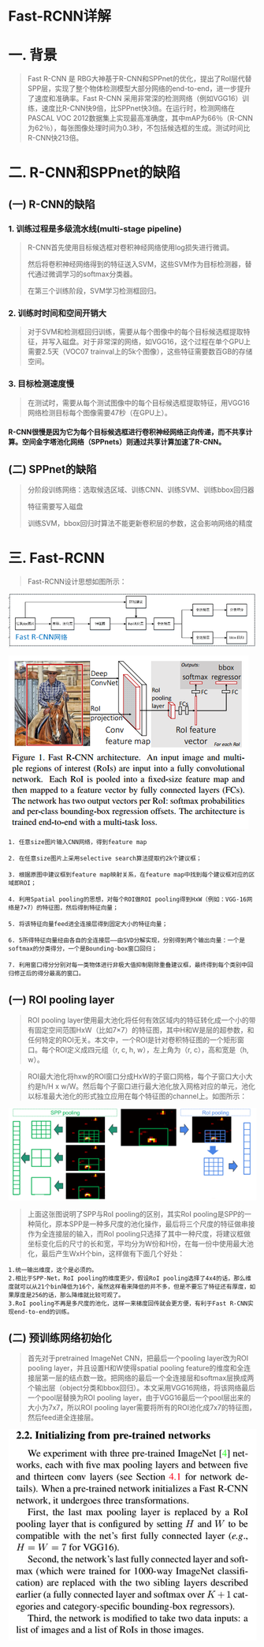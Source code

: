 Fast-RCNN详解
=============

# 一. 背景

> Fast R-CNN 是 RBG大神基于R-CNN和SPPnet的优化，提出了RoI层代替SPP层，实现了整个物体检测模型大部分网络的end-to-end，进一步提升了速度和准确率。Fast R-CNN 采用非常深的检测网络（例如VGG16）训练，速度比R-CNN快9倍，比SPPnet快3倍。在运行时，检测网络在PASCAL VOC 2012数据集上实现最高准确度，其中mAP为66％（R-CNN为62％），每张图像处理时间为0.3秒，不包括候选框的生成。测试时间比R-CNN快213倍。

# 二. R-CNN和SPPnet的缺陷

## (一) R-CNN的缺陷

### 1. 训练过程是多级流水线(multi-stage pipeline)

> R-CNN首先使用目标候选框对卷积神经网络使用log损失进行微调。
>
> 然后将卷积神经网络得到的特征送入SVM，这些SVM作为目标检测器，替代通过微调学习的softmax分类器。
>
> 在第三个训练阶段，SVM学习检测框回归。

### 2. 训练时时间和空间开销大


> 对于SVM和检测框回归训练，需要从每个图像中的每个目标候选框提取特征，并写入磁盘。对于非常深的网络，如VGG16，这个过程在单个GPU上需要2.5天（VOC07 trainval上的5k个图像），这些特征需要数百GB的存储空间。

### 3. 目标检测速度慢

> 在测试时，需要从每个测试图像中的每个目标候选框提取特征，用VGG16网络检测目标每个图像需要47秒（在GPU上）。
>

#### R-CNN很慢是因为它为每个目标候选框进行卷积神经网络正向传递，而不共享计算。空间金字塔池化网络（SPPnets）则通过共享计算加速了R-CNN。

## (二) SPPnet的缺陷

> 分阶段训练网络：选取候选区域、训练CNN、训练SVM、训练bbox回归器
>
> 特征需要写入磁盘
>
> 训练SVM，bbox回归时算法不能更新卷积层的参数，这会影响网络的精度

# 三. Fast-RCNN

> Fast-RCNN设计思想如图所示：

![image](https://github.com/ShaoQiBNU/Fast_RCNN/blob/master/images/1)

![image](https://github.com/ShaoQiBNU/Fast_RCNN/blob/master/images/2.png)

```
1. 任意size图片输入CNN网络，得到feature map

2. 在任意size图片上采用selective search算法提取约2k个建议框；

3. 根据原图中建议框到feature map映射关系，在feature map中找到每个建议框对应的区域即ROI；

4. 利用Spatial pooling的思想，对每个ROI做ROI pooling得到HxW（例如：VGG-16网络是7×7）的特征图，然后得到特征向量；

5. 将该特征向量feed进全连接层得到固定大小的特征向量；

6. 5所得特征向量经由各自的全连接层——由SVD分解实现，分别得到两个输出向量：一个是softmax的分类得分，一个是Bounding-box窗口回归；

7. 利用窗口得分分别对每一类物体进行非极大值抑制剔除重叠建议框，最终得到每个类别中回归修正后的得分最高的窗口。
```

## (一) ROI pooling layer

> ROI pooling layer使用最大池化将任何有效区域内的特征转化成一个小的带有固定空间范围HxW（比如7×7）的特征图，其中H和W是层的超参数，和任何特定的ROI无关。本文中，一个ROI是针对卷积特征图的一个矩形窗口。每个ROI定义成四元组（r, c, h, w），左上角为（r, c），高和宽是（h, w）。

> ROI最大池化将hxw的ROI窗口分成HxW的子窗口网格，每个子窗口大小大约是h/H x w/W。然后每个子窗口进行最大池化放入网格对应的单元，池化以标准最大池化的形式独立应用在每个特征图的channel上。如图所示：

![image](https://github.com/ShaoQiBNU/Fast_RCNN/blob/master/images/4)

> 上面这张图说明了SPP与RoI pooling的区别，其实RoI pooling是SPP的一种简化，原本SPP是一种多尺度的池化操作，最后将三个尺度的特征做串接作为全连接层的输入，而RoI pooling只选择了其中一种尺度，将建议框做坐标变化后的尺寸的长和宽，平均分为W份和H份，在每一份中使用最大池化，最后产生WxH个bin，这样做有下面几个好处：

 ```
 1.统一输出维度，这个是必须的。 
2.相比于SPP-Net，RoI pooling的维度更少，假设RoI pooling选择了4x4的话，那么维度就可以从21个bin降低为16个，虽然这样看来降低的并不多，但是不要忘了特征还有厚度，如果厚度是256的话，那么降维就比较可观了。 
3.RoI pooling不再是多尺度的池化，这样一来梯度回传就会更方便，有利于Fast R-CNN实现end-to-end的训练。
 ```
## (二) 预训练网络初始化

>  首先对于pretrained ImageNet CNN，把最后一个pooling layer改为ROI pooling layer，并且设置H和W使得spatial pooling feature的维度和全连接层第一层的结点数一致。把网络的最后一个全连接层和softmax层换成两个输出层（object分类和bbox回归）。本文采用VGG16网络，将该网络最后一个pool层替换为ROI pooling layer，由于VGG16最后一个pool层出来的大小为7x7，所以ROI pooling layer需要将所有的ROI池化成7x7的特征图，然后feed进全连接层。

![image](https://github.com/ShaoQiBNU/Fast_RCNN/blob/master/images/3.png)

